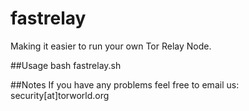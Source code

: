 # fastrelay
Making it easier to run your own Tor Relay Node.

##Usage
bash fastrelay.sh

##Notes
If you have any problems feel free to email us: security[at]torworld.org
